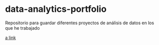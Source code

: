 # data-analytics-portfolio
Repositorio para guardar diferentes proyectos de análisis de datos en los que he trabajado

[a link](https://github.com/AlvaroPicaza/data-analytics-portfolio/tree/994587796250822bc6d1cb5c20dd2948e9692e76/Salud%20mental%20tecnolog%C3%ADa)
